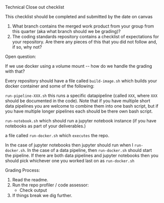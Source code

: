 Technical Close out checklist

This checklist should be completed and submitted by the date on canvas

1. What branch contains the merged work product from your group from this quarter (aka what branch should we be grading)?
1. The coding standards repository contains a checklist of expectations for your repository. Are there any pieces of this that you did not follow and, if so, why not?


Open question:

If we use docker using a volume mount -- how do we handle the grading with that?

Every repository should have a file called `build-image.sh` which builds your docker container and some of the following:

`run-pipeline-XXX.sh` this runs a specific datapipeline (called `XXX`, where `XXX` should be documented in the code). Note that if you have multiple short data pipelines you are welcome to combine them into one bash script, but if you have multiple longer pipelines each should be there own bash script.

`run-notebook.sh` which should run a jupyter notebook instance (if you have notebooks as part of your deliverables.)

a file called `run-docker.sh` which ``executes`` the repo.

In the case of jupyter notebooks then jupyter should run when I `run-docker.sh`. In the case of a data pipeline, then `run-docker.sh` should start the pipeline. If there are both data pipelines and jupyter notebooks then you should pick whichever one you worked last on as `run-docker.sh`

Grading Process:
1. Read the readme.
1. Run the repo profiler / code assessor:
    * Check output
1. If things break we dig further.